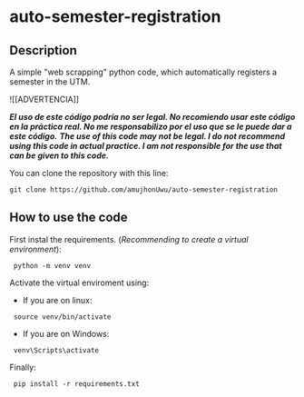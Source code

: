 # auto-semester-registration

## Description
A simple "web scrapping" python code, which automatically registers a semester in the UTM.

![[ADVERTENCIA]]

***El uso de este código podría no ser legal. No recomiendo usar este código en la práctica real. No me responsabilizo por el uso que se le puede dar a este código.***
***The use of this code may not be legal. I do not recommend using this code in actual practice. I am not responsible for the use that can be given to this code.***

You can clone the repository with this line:
```
git clone https://github.com/amujhonUwu/auto-semester-registration
```

## How to use the code
First instal the requirements. (*Recommending to create a virtual environment*):
```
 python -m venv venv
```
Activate the virtual enviroment using:
- If you are on linux:
```
 source venv/bin/activate
```
- If you are on Windows:
```
 venv\Scripts\activate
```
Finally:
```
 pip install -r requirements.txt
```
